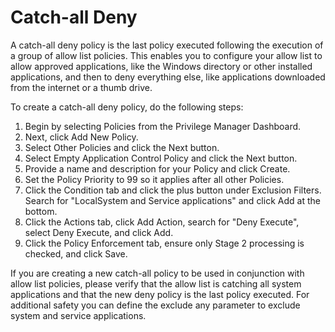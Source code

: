 [title]: # (Catch-all Deny)
[tags]: # (deny)
[priority]: # (4301)
# Catch-all Deny

A catch-all deny policy is the last policy executed following the execution of a group of allow list policies. This enables you to configure your allow list to allow approved applications, like the Windows directory or other installed applications, and then to deny everything else, like applications downloaded from the internet or a thumb drive.

To create a catch-all deny policy, do the following steps:

1. Begin by selecting Policies from the Privilege Manager Dashboard.
2. Next, click Add New Policy.
3. Select Other Policies and click the Next button.
4. Select Empty Application Control Policy and click the Next button.
5. Provide a name and description for your Policy and click Create.
6. Set the Policy Priority to 99 so it applies after all other Policies.
7. Click the Condition tab and click the plus button under Exclusion Filters. Search for "LocalSystem and Service applications" and click Add at the bottom.
8. Click the Actions tab, click Add Action, search for "Deny Execute", select Deny Execute, and click Add.
9. Click the Policy Enforcement tab, ensure only Stage 2 processing is checked, and click Save.

If you are creating a new catch-all policy to be used in conjunction with allow list policies, please verify that the allow list is catching all system applications and that the new deny policy is the last policy executed. For additional safety you can define the exclude any parameter to exclude system and service applications.
